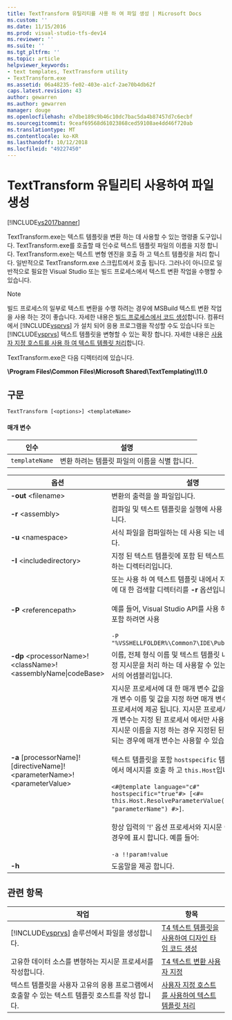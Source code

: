 ```yaml
---
title: TextTransform 유틸리티를 사용 하 여 파일 생성 | Microsoft Docs
ms.custom: ''
ms.date: 11/15/2016
ms.prod: visual-studio-tfs-dev14
ms.reviewer: ''
ms.suite: ''
ms.tgt_pltfrm: ''
ms.topic: article
helpviewer_keywords:
- text templates, TextTransform utility
- TextTransform.exe
ms.assetid: 06a48235-fe02-403e-a1cf-2ae70b4db62f
caps.latest.revision: 43
author: gewarren
ms.author: gewarren
manager: douge
ms.openlocfilehash: e7dbe189c9b46c10dc7bac5da4b87457d7c6ecbf
ms.sourcegitcommit: 9ceaf69568d61023868ced59108ae4dd46f720ab
ms.translationtype: MT
ms.contentlocale: ko-KR
ms.lasthandoff: 10/12/2018
ms.locfileid: "49227450"
---
```

# <a name="generating-files-with-the-texttransform-utility"></a>TextTransform 유틸리티 사용하여 파일 생성
[!INCLUDE[vs2017banner](../includes/vs2017banner.md)]

TextTransform.exe는 텍스트 템플릿을 변환 하는 데 사용할 수 있는 명령줄 도구입니다. TextTransform.exe를 호출할 때 인수로 텍스트 템플릿 파일의 이름을 지정 합니다. TextTransform.exe는 텍스트 변형 엔진을 호출 하 고 텍스트 템플릿을 처리 합니다. 일반적으로 TextTransform.exe 스크립트에서 호출 됩니다. 그러나이 아니므로 일반적으로 필요한 Visual Studio 또는 빌드 프로세스에서 텍스트 변환 작업을 수행할 수 있습니다.  
  
> [!NOTE]
>  빌드 프로세스의 일부로 텍스트 변환을 수행 하려는 경우에 MSBuild 텍스트 변환 작업을 사용 하는 것이 좋습니다. 자세한 내용은 [빌드 프로세스에서 코드 생성](../modeling/code-generation-in-a-build-process.md)합니다. 컴퓨터에서 [!INCLUDE[vsprvs](../includes/vsprvs-md.md)] 가 설치 되어 응용 프로그램을 작성할 수도 있습니다 또는 [!INCLUDE[vsprvs](../includes/vsprvs-md.md)] 텍스트 템플릿을 변형할 수 있는 확장 합니다. 자세한 내용은 [사용자 지정 호스트를 사용 하 여 텍스트 템플릿 처리](../modeling/processing-text-templates-by-using-a-custom-host.md)합니다.  
  
 TextTransform.exe은 다음 디렉터리에 있습니다.  
  
 **\Program Files\Common Files\Microsoft Shared\TextTemplating\11.0**  
  
## <a name="syntax"></a>구문  
  
```  
TextTransform [<options>] <templateName>  
```  
  
#### <a name="parameters"></a>매개 변수  
  
|**인수**|**설명**|  
|------------------|---------------------|  
|`templateName`|변환 하려는 템플릿 파일의 이름을 식별 합니다.|  
  
|**옵션**|**설명**|  
|----------------|---------------------|  
|**-out** \<filename>|변환의 출력을 쓸 파일입니다.|  
|**-r** \<assembly>|컴파일 및 텍스트 템플릿을 실행에 사용 되는 어셈블리입니다.|  
|**-u** \<namespace>|서식 파일을 컴파일하는 데 사용 되는 네임 스페이스입니다.|  
|**-I** \<includedirectory>|지정 된 텍스트 템플릿에 포함 된 텍스트 템플릿을 포함 하는 디렉터리입니다.|  
|**-P** \<referencepath>|또는 사용 하 여 텍스트 템플릿 내에서 지정 된 어셈블리에 대 한 검색할 디렉터리를 **-r** 옵션입니다.<br /><br /> 예를 들어, Visual Studio API를 사용 하는 어셈블리를 포함 하려면 사용<br /><br /> `-P "%VSSHELLFOLDER%\Common7\IDE\PublicAssemblies"`|  
|**-dp** \<processorName>!\<className>!\<assemblyName&#124;codeBase>|이름, 전체 형식 이름 및 텍스트 템플릿 내에서 사용자 지정 지시문을 처리 하는 데 사용할 수 있는 지시문 프로세서의 어셈블리입니다.|  
|**-a** [processorName]![directiveName]!\<parameterName>!\<parameterValue>|지시문 프로세서에 대 한 매개 변수 값을 지정 합니다. 매개 변수 이름 및 값을 지정 하면 매개 변수가 모든 지시문 프로세서에 제공 됩니다. 지시문 프로세서를 지정 하는 매개 변수는 지정 된 프로세서 에서만 사용할 수 있습니다. 지시문 이름을 지정 하는 경우 지정된 된 지시문을 처리 되는 경우에 매개 변수는 사용할 수 있습니다.<br /><br />  텍스트 템플릿을 포함 `hostspecific` 템플릿 지시문에서에서 메시지를 호출 하 고 `this.Host`입니다. 예를 들어:<br /><br /> `<#@template language="c#" hostspecific="true"#> [<#= this.Host.ResolveParameterValue("", "", "parameterName") #>]`.<br /><br /> 항상 입력의 '!' 옵션 프로세서와 지시문 이름이 생략 한 경우에 표시 합니다. 예를 들어:<br /><br /> `-a !!param!value`|  
|**-h**|도움말을 제공 합니다.|  
  
## <a name="related-topics"></a>관련 항목  
  
|작업|항목|  
|----------|-----------|  
|[!INCLUDE[vsprvs](../includes/vsprvs-md.md)] 솔루션에서 파일을 생성합니다.|[T4 텍스트 템플릿을 사용하여 디자인 타임 코드 생성](../modeling/design-time-code-generation-by-using-t4-text-templates.md)|  
|고유한 데이터 소스를 변형하는 지시문 프로세서를 작성합니다.|[T4 텍스트 변환 사용자 지정](../modeling/customizing-t4-text-transformation.md)|  
|텍스트 템플릿을 사용자 고유의 응용 프로그램에서 호출할 수 있는 텍스트 템플릿 호스트를 작성 합니다.|[사용자 지정 호스트를 사용하여 텍스트 템플릿 처리](../modeling/processing-text-templates-by-using-a-custom-host.md)|



